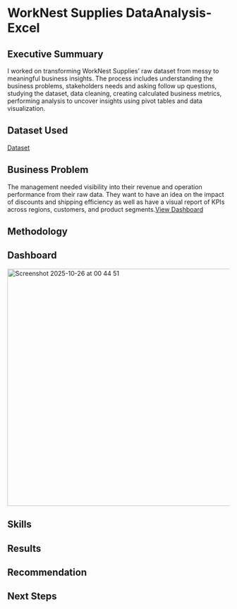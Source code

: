 # WorkNest Supplies DataAnalysis-Excel
## Executive Summuary
I worked on transforming WorkNest Supplies’ raw dataset from messy to meaningful business insights. The process includes understanding the business problems, stakeholders needs and asking follow up questions, studying the dataset, data cleaning, creating calculated business metrics, performing analysis to uncover insights using pivot tables and data visualization.

## Dataset Used
<a href="https://github.com/Phartemah/Sales-and-Operations-Performance-Analysis_Excel/blob/main/WorkNest%20Supplies%20RawData.xlsx">Dataset</a>

## Business Problem
The management needed visibility into their revenue and operation performance from their raw data. They want to have an idea on the impact of discounts and shipping efficiency as well as have a visual report of KPIs across regions, customers, and product segments.<a href="https://github.com/Phartemah/Sales-and-Operations-Performance-Analysis_Excel/blob/main/Screenshot%202025-10-26%20at%2000.44.51.png">View Dashboard</a>

## Methodology

## Dashboard
<img width="902" height="538" alt="Screenshot 2025-10-26 at 00 44 51" src="https://github.com/user-attachments/assets/cdc50cb0-c8ff-4c26-851e-eedfdd88f3ec" />

## Skills
## Results
## Recommendation
## Next Steps

